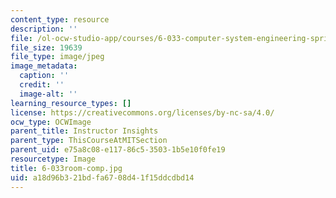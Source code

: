 ```yaml
---
content_type: resource
description: ''
file: /ol-ocw-studio-app/courses/6-033-computer-system-engineering-spring-2018/a18d96b321bdfa6708d41f15ddcdbd14_6-033room-comp.jpg
file_size: 19639
file_type: image/jpeg
image_metadata:
  caption: ''
  credit: ''
  image-alt: ''
learning_resource_types: []
license: https://creativecommons.org/licenses/by-nc-sa/4.0/
ocw_type: OCWImage
parent_title: Instructor Insights
parent_type: ThisCourseAtMITSection
parent_uid: e75a8c08-e117-86c5-3503-1b5e10f0fe19
resourcetype: Image
title: 6-033room-comp.jpg
uid: a18d96b3-21bd-fa67-08d4-1f15ddcdbd14
---
```

